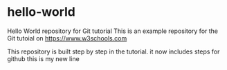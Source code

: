 # hello-world
Hello World repository for Git tutorial
This is an example repository for the Git tutoial on https://www.w3schools.com

This repository is built step by step in the tutorial. 
it now includes steps for github
this is my new line
